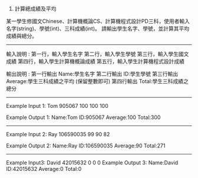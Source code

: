 1. 計算總成績及平均

某一學生修國文Chinese、計算機概論CS、計算機程式設計PD三科，使用者輸入名字(string)、學號(int)、三科成績(int)。 請輸出學生名字、學號，並計算其平均成績與總分。

---------------------------------------------------
輸入說明 :
第一行，輸入學生名字
第二行，輸入學生學號
第三行，輸入學生國文成績
第四行，輸入學生計算機概論成績
第五行，輸入學生計算機程式設計成績

輸出說明 :
第一行輸出 Name:學生名字
第二行輸出 ID:學生學號
第三行輸出 Average:學生三科成績之平均 (保留整數即可)
第四行輸出 Total:學生三科成績之總分

---------------------------------------------------
Example Input 1:
Tom
905067
100
100
100

Example Output 1:
Name:Tom
ID:905067
Average:100
Total:300

-------------------------
Example Input 2:
Ray
106590035
99
90
82

Example Output 2:
Name:Ray
ID:106590035
Average:90
Total:271

-------------------------
Example Input3:
David
42015632
0
0
0
Example Output 3:
Name:David
ID:42015632
Average:0
Total:0
